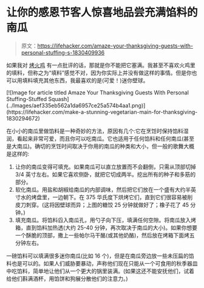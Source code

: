 # 让你的感恩节客人惊喜地品尝充满馅料的南瓜

> 原文：<https://lifehacker.com/amaze-your-thanksgiving-guests-with-personal-stuffing-s-1830409936>

如果我对 [烤火鸡](https://skillet.lifehacker.com/choose-taste-over-looks-when-cooking-your-turkey-1820444769) 有一点批评的话，那就是你不能把它塞满。我甚至不喜欢火鸡里的填料，但称之为“填料”感觉不对，因为你实际上并没有做这样的事情。但是你也可以用填料填充其他东西，我最喜欢的是(可爱！)迷你壁球。



<aside data-commerce-source="inset" class="sc-16a0mhj-2 gAjHzr">[![Image for article titled Amaze Your Thanksgiving Guests With Personal Stuffing-Stuffed Squash](../Images/aef335eb562a1da6957ce25a574b4aa1.png)](https://lifehacker.com/make-a-stunning-vegetarian-main-for-thanksgiving-1830294672)</aside>

在小小的南瓜里做馅料是一种奇妙的方法，原因有几个:它在烹饪时保持馅料湿润，看起来非常可爱，而且你可以吃南瓜。它也适用于任何馅料和任何南瓜(甚至是大南瓜)。确切的烹饪时间取决于你用的南瓜的种类和大小，但一般的歌舞大概是这样的:

1.  让你的南瓜变得可填充。如果南瓜可以直立放置而不会翻倒，只需从顶部切掉 3/4 英寸左右。如果它喜欢侧卧，就把它切成两半。挖出所有的种子和多筋的部分。
2.  软化南瓜。用盐和胡椒给南瓜的内部调味，然后把它们放在一个盛有大约半英寸水的烤盘里，一边朝下。在 375 华氏度下烘烤它们，直到它们很容易被削皮刀刺穿。(这将因壁球而异；上图的糖饺 25 分钟就做好了；橡子花了 45 分钟。)
3.  填充南瓜。将馅料舀入南瓜孔，用勺子向下压，填满任何空隙。将南瓜放入烤箱，直到馅料加热透(大约 25-40 分钟，再次取决于南瓜的大小)。如果你想要一个酥脆的顶部，撒上一些帕尔马干酪(或其他奶酪)，然后放在烤箱下面烤五分钟左右。

一磅馅料可以填满很多迷你南瓜(比如 16 个)，但是在南瓜旁边放一些未压扁的馅料也是可以的。如果人们威胁要暴动，声称他们现在只能从一个可食用的秋季器皿中吃馅料，简单地让他们从一个更大的锅里装满。(如果这还不能安抚他们，试着给他们斟满酒杯，用馅饼和狗展分散他们的注意力。)